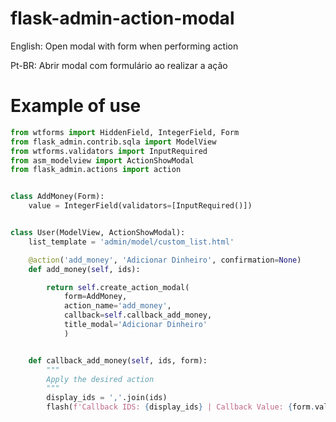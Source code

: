 # flask-admin-action-modal

English: Open modal with form when performing action

Pt-BR: Abrir modal com formulário ao realizar a ação



# Example of use
```python
from wtforms import HiddenField, IntegerField, Form
from flask_admin.contrib.sqla import ModelView
from wtforms.validators import InputRequired
from asm_modelview import ActionShowModal
from flask_admin.actions import action


class AddMoney(Form):
    value = IntegerField(validators=[InputRequired()])


class User(ModelView, ActionShowModal):
    list_template = 'admin/model/custom_list.html'

    @action('add_money', 'Adicionar Dinheiro', confirmation=None)
    def add_money(self, ids):

        return self.create_action_modal(
            form=AddMoney,
            action_name='add_money',
            callback=self.callback_add_money,
            title_modal='Adicionar Dinheiro'
            )


    def callback_add_money(self, ids, form):
        """
        Apply the desired action
        """
        display_ids = ','.join(ids)
        flash(f'Callback IDS: {display_ids} | Callback Value: {form.value.data}')


```
